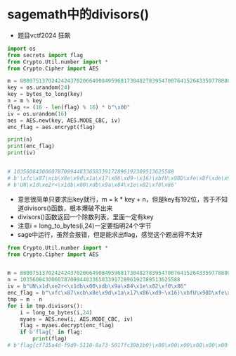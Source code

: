 # sagemath中的divisors()
- 题目vctf2024 狂飙
```python
import os
from secrets import flag
from Crypto.Util.number import *
from Crypto.Cipher import AES

m = 88007513702424243702066490849596817304827839547007641526433597788800212065249
key = os.urandom(24)
key = bytes_to_long(key)
n = m % key
flag += (16 - len(flag) % 16) * b"\x00"
iv = os.urandom(16)
aes = AES.new(key, AES.MODE_CBC, iv)
enc_flag = aes.encrypt(flag)

print(n)
print(enc_flag)
print(iv)


# 103560843006078708944833658339172896192389513625588
# b'\xfc\x87\xcb\x8e\x9d\x1a\x17\x86\xd9~\x16)\xbfU\x98D\xfe\x8f\xde\x9c\xb0\xd1\x9e\xe7\xa7\xefiY\x95C\x14\x13C@j1\x9d\x08\xd9\xe7W>F2\x96cm\xeb'
# b'UN\x1d\xe2r<\x1db\x00\xdb\x9a\x84\x1e\x82\xf0\x86'

```

- 意思很简单只要求出key就行，m = k * key + n，但是key有192位，苦于不知道divisors()函数，根本爆破不出来
- divisors()函数返回一个除数列表，里面一定有key
- 注意i = long_to_bytes(i,24)一定要指明24个字节
- sage中运行，虽然会报错，但是能求出flag，感觉这个题出得不太好
```python
from Crypto.Util.number import *
from Crypto.Cipher import AES


m = 88007513702424243702066490849596817304827839547007641526433597788800212065249
n = 103560843006078708944833658339172896192389513625588
iv = b"UN\x1d\xe2r<\x1db\x00\xdb\x9a\x84\x1e\x82\xf0\x86"
enc_flag = b"\xfc\x87\xcb\x8e\x9d\x1a\x17\x86\xd9~\x16)\xbfU\x98D\xfe\x8f\xde\x9c\xb0\xd1\x9e\xe7\xa7\xefiY\x95C\x14\x13C@j1\x9d\x08\xd9\xe7W>F2\x96cm\xeb"
tmp = m - n
for i in tmp.divisors():
    i = long_to_bytes(i,24)
    myaes = AES.new(i, AES.MODE_CBC, iv)
    flag = myaes.decrypt(enc_flag)
    if b'flag{' in flag:
        print(flag)
# b'flag{cf735a4d-f9d9-5110-8a73-5017fc39b1b0}\x00\x00\x00\x00\x00\x00'

```